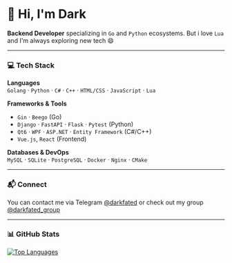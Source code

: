 # 👋 Hi, I'm Dark  
**Backend Developer** specializing in `Go` and `Python` ecosystems. But i love `Lua` and I'm always exploring new tech 😄

---

### 💻 Tech Stack  

**Languages**  
`Golang` · `Python` · `C#` · `C++` · `HTML/CSS` · `JavaScript` · `Lua`  

**Frameworks & Tools**  
- `Gin` · `Beego` (Go)  
- `Django` · `FastAPI` · `Flask` · `Pytest` (Python)  
- `Qt6` · `WPF` · `ASP.NET` · `Entity Framework` (C#/C++)  
- `Vue.js`, `React` (Frontend)  

**Databases & DevOps**  
`MySQL` · `SQLite` · `PostgreSQL` · `Docker` · `Nginx` · `CMake`  

---

### 📬 Connect  
You can contact me via Telegram [@darkfated](https://t.me/darkfated) or check out my group [@darkfated_group](https://t.me/darkfated_group) 

---

### 📊 GitHub Stats  
[![Top Languages](https://github-readme-stats.vercel.app/api/top-langs/?username=darkfated&layout=compact&theme=dark&hide_border=true)](https://github.com/darkfated)

